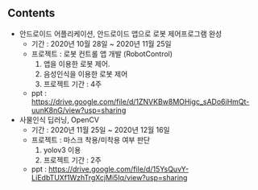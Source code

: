 ## Contents
- 안드로이드 어플리케이션, 안드로이드 앱으로 로봇 제어프로그램 완성
    + 기간 : 2020년 10월 28일 ~ 2020년 11월 25일
    + 프로젝트 : 로봇 컨트롤 앱 개발 (RobotControl)
        1. 앱을 이용한 로봇 제어.
        2. 음성인식을 이용한 로봇 제어
        3. 프로젝트 기간 : 4주
    + ppt : https://drive.google.com/file/d/1ZNVKBw8MOHigc_sADo6iHmQt-uunK8nG/view?usp=sharing
- 사물인식 딥러닝, OpenCV
    + 기간 : 2020년 11월 25일 ~ 2020년 12월 16일
    + 프로젝트 : 마스크 착용/미착용 여부 판단
        1. yolov3 이용
        2. 프로젝트 기간 : 2주
    + ppt : https://drive.google.com/file/d/15YsQuvY-LiEdbTUXf1WzhTrgXcjMi5Iq/view?usp=sharing

